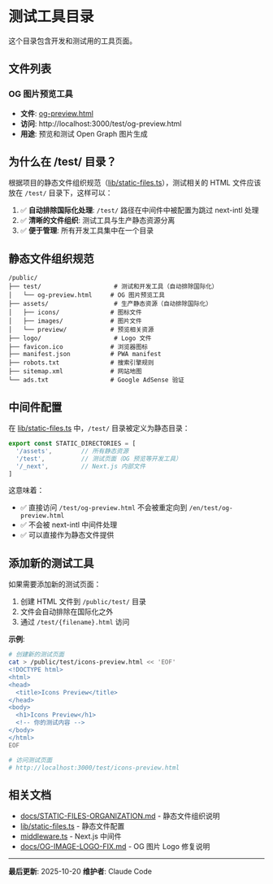 # 测试工具目录

这个目录包含开发和测试用的工具页面。

## 文件列表

### OG 图片预览工具

- **文件**: [og-preview.html](og-preview.html)
- **访问**: http://localhost:3000/test/og-preview.html
- **用途**: 预览和测试 Open Graph 图片生成

## 为什么在 /test/ 目录？

根据项目的静态文件组织规范（[lib/static-files.ts](../../lib/static-files.ts)），测试相关的 HTML 文件应该放在 `/test/` 目录下，这样可以：

1. ✅ **自动排除国际化处理**: `/test/` 路径在中间件中被配置为跳过 next-intl 处理
2. ✅ **清晰的文件组织**: 测试工具与生产静态资源分离
3. ✅ **便于管理**: 所有开发工具集中在一个目录

## 静态文件组织规范

```
/public/
├── test/                    # 测试和开发工具（自动排除国际化）
│   └── og-preview.html     # OG 图片预览工具
├── assets/                  # 生产静态资源（自动排除国际化）
│   ├── icons/              # 图标文件
│   ├── images/             # 图片文件
│   └── preview/            # 预览相关资源
├── logo/                    # Logo 文件
├── favicon.ico             # 浏览器图标
├── manifest.json           # PWA manifest
├── robots.txt              # 搜索引擎规则
├── sitemap.xml             # 网站地图
└── ads.txt                 # Google AdSense 验证
```

## 中间件配置

在 [lib/static-files.ts](../../lib/static-files.ts) 中，`/test/` 目录被定义为静态目录：

```typescript
export const STATIC_DIRECTORIES = [
  '/assets',        // 所有静态资源
  '/test',          // 测试页面（OG 预览等开发工具）
  '/_next',         // Next.js 内部文件
]
```

这意味着：

- ✅ 直接访问 `/test/og-preview.html` 不会被重定向到 `/en/test/og-preview.html`
- ✅ 不会被 next-intl 中间件处理
- ✅ 可以直接作为静态文件提供

## 添加新的测试工具

如果需要添加新的测试页面：

1. 创建 HTML 文件到 `/public/test/` 目录
2. 文件会自动排除在国际化之外
3. 通过 `/test/{filename}.html` 访问

**示例**:

```bash
# 创建新的测试页面
cat > /public/test/icons-preview.html << 'EOF'
<!DOCTYPE html>
<html>
<head>
  <title>Icons Preview</title>
</head>
<body>
  <h1>Icons Preview</h1>
  <!-- 你的测试内容 -->
</body>
</html>
EOF

# 访问测试页面
# http://localhost:3000/test/icons-preview.html
```

## 相关文档

- [docs/STATIC-FILES-ORGANIZATION.md](../../docs/STATIC-FILES-ORGANIZATION.md) - 静态文件组织说明
- [lib/static-files.ts](../../lib/static-files.ts) - 静态文件配置
- [middleware.ts](../../middleware.ts) - Next.js 中间件
- [docs/OG-IMAGE-LOGO-FIX.md](../../docs/OG-IMAGE-LOGO-FIX.md) - OG 图片 Logo 修复说明

---

**最后更新**: 2025-10-20
**维护者**: Claude Code
